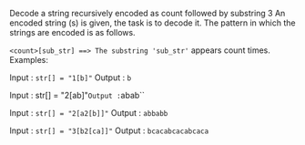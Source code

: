 Decode a string recursively encoded as count followed by substring
3
An encoded string (s) is given, the task is to decode it. The pattern in which the strings are encoded is as follows.

``
<count>[sub_str] ==> The substring 'sub_str'
``
                      appears count times.
Examples:

Input : ``str[] = "1[b]"``
Output : ``b``

Input : str[] = "2[ab]"``
Output : ``abab``

Input : ``str[] = "2[a2[b]]"``
Output : ``abbabb``

Input : ``str[] = "3[b2[ca]]"``
Output : ``bcacabcacabcaca``
